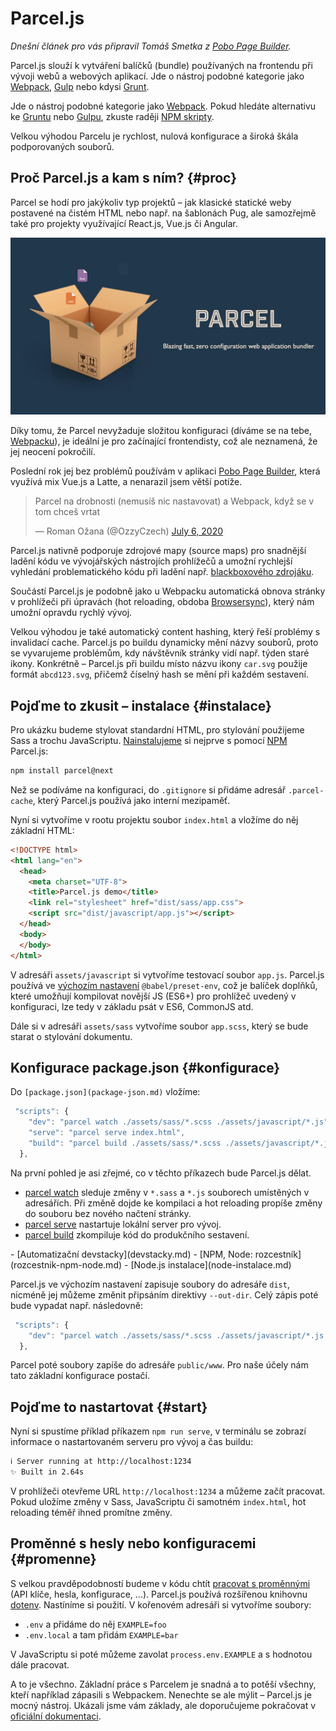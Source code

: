 # Parcel.js

*Dnešní článek pro vás připravil Tomáš Smetka z [Pobo Page Builder](https://www.pobo.cz).*

<!-- Autor: Tomáš Smetka (smetka.tomas90@gmail.com) -->

Parcel.js slouží k vytváření balíčků (bundle) používaných na frontendu při vývoji webů a webových aplikací. Jde o nástroj podobné kategorie jako [Webpack](webpack.md), [Gulp](https://gulpjs.com/) nebo kdysi [Grunt](grunt.md).

Jde o nástroj podobné kategorie jako [Webpack](webpack.md). Pokud hledáte alternativu ke [Gruntu](grunt.md) nebo [Gulpu](https://gulpjs.com/), zkuste raději [NPM skripty](https://css-tricks.com/why-npm-scripts/).

Velkou výhodou Parcelu je rychlost, nulová konfigurace a široká škála podporovaných souborů.

## Proč Parcel.js a kam s ním? {#proc}

Parcel se hodí pro jakýkoliv typ projektů – jak klasické statické weby postavené na čistém HTML nebo např. na šablonách Pug, ale samozřejmě také pro projekty využívající React.js, Vue.js či Angular.

![Parcel](../dist/images/original/parcel-js.jpg)

Díky tomu, že Parcel nevyžaduje složitou konfiguraci (díváme se na tebe, [Webpacku](webpack.md)), je ideální je pro začínající frontendisty, což ale neznamená, že jej neocení pokročilí.

Poslední rok jej bez problémů používám v aplikaci [Pobo Page Builder](https://www.pobo.cz), která využívá mix Vue.js a Latte, a nenarazil jsem větší potíže.

<blockquote class="twitter-tweet"><p lang="cs" dir="ltr">Parcel na drobnosti (nemusíš nic nastavovat) a Webpack, když se v tom chceš vrtat</p>&mdash; Roman Ožana (@OzzyCzech) <a href="https://twitter.com/OzzyCzech/status/1280232892728295424?ref_src=twsrc%5Etfw">July 6, 2020</a></blockquote>
<script async src="https://platform.twitter.com/widgets.js" charset="utf-8"></script>

Parcel.js nativně podporuje zdrojové mapy (source maps) pro snadnější ladění kódu ve vývojářských nástrojích prohlížečů a umožní rychlejší vyhledání problematického kódu při ladění např. [blackboxového zdrojáku](https://developer.chrome.com/devtools/docs/blackboxing).

<!-- AdSnippet -->

Součástí Parcel.js je podobně jako u Webpacku automatická obnova stránky v prohlížeči při úpravách (hot reloading, obdoba [Browsersync](browsersync.md)), který nám umožní opravdu rychlý vývoj.

Velkou výhodou je také automatický content hashing, který řeší problémy s invalidací cache. Parcel.js po buildu dynamicky mění názvy souborů, proto se vyvarujeme problémům, kdy návštěvník stránky vidí např. týden staré ikony. Konkrétně – Parcel.js při buildu místo názvu ikony `car.svg` použije formát `abcd123.svg`, přičemž číselný hash se mění při každém sestavení.

## Pojďme to zkusit – instalace {#instalace}

Pro ukázku budeme stylovat standardní HTML, pro stylování použijeme Sass a trochu JavaScriptu. [Nainstalujeme](https://github.com/parcel-bundler/parcel) si nejprve s pomocí [NPM](npm.md) Parcel.js:

```bash
npm install parcel@next
```

Než se podíváme na konfiguraci, do `.gitignore` si přidáme adresář `.parcel-cache`, který Parcel.js používá jako interní mezipaměť.

Nyní si vytvoříme v rootu projektu soubor `index.html` a vložíme do něj základní HTML:

```html
<!DOCTYPE html>
<html lang="en">
  <head>
    <meta charset="UTF-8">
    <title>Parcel.js demo</title>
    <link rel="stylesheet" href="dist/sass/app.css">
    <script src="dist/javascript/app.js"></script>
  </head>
  <body>
  </body>
</html>
```

V adresáři `assets/javascript` si vytvoříme testovací soubor `app.js`. Parcel.js používá ve [výchozím nastavení](https://parceljs.org/javascript.html#default-babel-transforms) `@babel/preset-env`, což je balíček doplňků, které umožňují kompilovat novější JS (ES6+) pro prohlížeč uvedený v konfiguraci, lze tedy v základu psát v ES6, CommonJS atd.

<!-- AdSnippet -->

Dále si v adresáři `assets/sass` vytvoříme soubor `app.scss`, který se bude starat o stylování dokumentu.

## Konfigurace package.json {#konfigurace}

Do `[package.json](package-json.md)` vložíme:

```js
 "scripts": {
    "dev": "parcel watch ./assets/sass/*.scss ./assets/javascript/*.js",
    "serve": "parcel serve index.html",
    "build": "parcel build ./assets/sass/*.scss ./assets/javascript/*.js --no-source-maps"
  },
```

Na první pohled je asi zřejmé, co v těchto příkazech bude Parcel.js dělat.

- [parcel watch](https://github.com/parcel-bundler/parcel#parcel-watch) sleduje změny v `*.sass` a `*.js` souborech umístěných v adresářích. Při změně dojde ke kompilaci a hot reloading propíše změny do souboru bez nového načtení stránky.
- [parcel serve](https://github.com/parcel-bundler/parcel#parcel-serve) nastartuje lokální server pro vývoj.
- [parcel build](https://github.com/parcel-bundler/parcel#parcel-build) zkompiluje kód do produkčního sestavení.

<div class="related web-only" markdown="1">
- [Automatizační devstacky](devstacky.md)
- [NPM, Node: rozcestník](rozcestnik-npm-node.md)
- [Node.js instalace](node-instalace.md)
</div>

Parcel.js ve výchozím nastavení zapisuje soubory do adresáře `dist`,  nicméně jej můžeme změnit připsáním direktivy `--out-dir`. Celý zápis poté bude vypadat např. následovně:

```js
 "scripts": {
    "dev": "parcel watch ./assets/sass/*.scss ./assets/javascript/*.js --out-dir public/www"
  },
```

Parcel poté soubory zapíše do adresáře `public/www`. Pro naše účely nám tato základní konfigurace postačí.

## Pojďme to nastartovat {#start}

Nyní si spustíme příklad příkazem `npm run serve`, v terminálu se zobrazí informace o nastartovaném serveru pro vývoj a čas buildu:

```bash
ℹ️ Server running at http://localhost:1234
✨ Built in 2.64s
```

V prohlížeči otevřeme URL `http://localhost:1234` a můžeme začít pracovat. Pokud uložíme změny v Sass, JavaScriptu či samotném `index.html`, hot reloading téměř ihned promítne změny.

## Proměnné s hesly nebo konfiguracemi {#promenne}

S velkou pravděpodobností budeme v kódu chtít [pracovat s proměnnými](https://parceljs.org/env.html) (API klíče, hesla, konfigurace, …). Parcel.js používá rozšířenou knihovnu [dotenv](https://github.com/motdotla/dotenv). Nastíníme si použití. V kořenovém adresáři si vytvoříme soubory:

- `.env` a přidáme do něj `EXAMPLE=foo`
- `.env.local` a tam přidám `EXAMPLE=bar`

V JavaScriptu si poté můžeme zavolat `process.env.EXAMPLE` a s hodnotou dále pracovat.

A to je všechno. Základní práce s Parcelem je snadná a to potěší všechny, kteří například zápasili s Webpackem. Nenechte se ale mýlit – Parcel.js je mocný nástroj. Ukázali jsme vám základy, ale doporučujeme pokračovat v [oficiální dokumentaci](https://github.com/parcel-bundler/parcel#cli-args--flags).

<!-- AdSnippet -->

